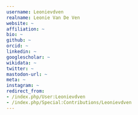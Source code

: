 ```yaml
---
username: Leonievdven
realname: Leonie Van De Ven
website: ~
affiliation: ~
bio: ~
github: ~
orcid: ~
linkedin: ~
googlescholar: ~
wikidata: ~
twitter: ~
mastodon-url: ~
meta: ~
instagram: ~
redirect_from:
- /index.php/User:Leonievdven
- /index.php/Special:Contributions/Leonievdven
---
```

